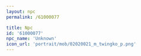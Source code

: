 ```yaml
---
layout: npc
permalink: /61000077

title: Npc
id: '61000077'
npc_name: 'Unknown'
icon_url: 'portrait/mob/02020021_m_twingko_p.png'
---
```

